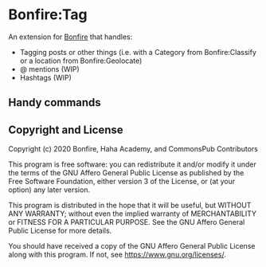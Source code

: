 # Bonfire:Tag

An extension for [Bonfire](https://bonfire.cafe/) that handles:

- Tagging posts or other things (i.e. with a Category from Bonfire:Classify or a location from Bonfire:Geolocate)
- @ mentions (WIP)
- Hashtags (WIP)

## Handy commands

## Copyright and License

Copyright (c) 2020 Bonfire, Haha Academy, and CommonsPub Contributors

This program is free software: you can redistribute it and/or modify
it under the terms of the GNU Affero General Public License as
published by the Free Software Foundation, either version 3 of the
License, or (at your option) any later version.

This program is distributed in the hope that it will be useful, but
WITHOUT ANY WARRANTY; without even the implied warranty of
MERCHANTABILITY or FITNESS FOR A PARTICULAR PURPOSE.  See the GNU
Affero General Public License for more details.

You should have received a copy of the GNU Affero General Public
License along with this program.  If not, see <https://www.gnu.org/licenses/>.
